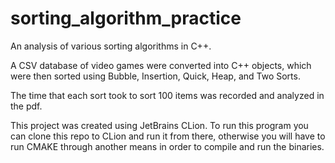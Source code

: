 # sorting_algorithm_practice

An analysis of various sorting algorithms in C++.

A CSV database of video games were converted into C++ objects, which were then sorted using Bubble, Insertion, Quick, Heap, and Two Sorts.

The time that each sort took to sort 100 items was recorded and analyzed in the pdf.

This project was created using JetBrains CLion. To run this program you can clone this repo to CLion and run it from there, otherwise you will have to run CMAKE through another means in order to compile and run the binaries.
